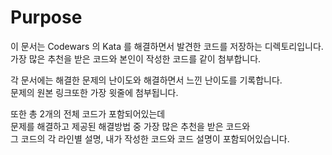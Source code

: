 # Purpose  

이 문서는 Codewars 의 Kata 를 해결하면서 발견한 코드를 저장하는 디렉토리입니다.  
가장 많은 추천을 받은 코드와 본인이 작성한 코드를 같이 첨부합니다.  

각 문서에는 해결한 문제의 난이도와 해결하면서 느낀 난이도를 기록합니다.  
문제의 원본 링크또한 가장 윗줄에 첨부됩니다.  

또한 총 2개의 전체 코드가 포함되어있는데    
문제를 해결하고 제공된 해결방법 중 가장 많은 추천을 받은 코드와  
그 코드의 각 라인별 설명, 내가 작성한 코드와 코드 설명이 포함되어있습니다.  